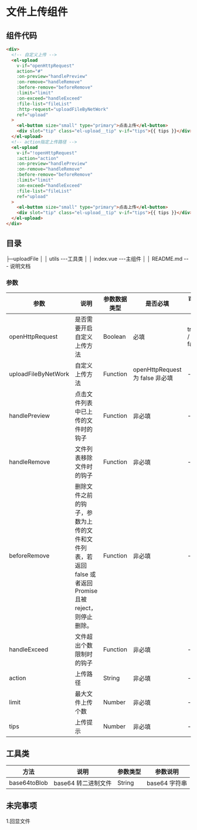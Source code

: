 # 文件上传组件

## 组件代码

```html
<div>
  <!-- 自定义上传 -->
  <el-upload
    v-if="openHttpRequest"
    action="#"
    :on-preview="handlePreview"
    :on-remove="handleRemove"
    :before-remove="beforeRemove"
    :limit="limit"
    :on-exceed="handleExceed"
    :file-list="fileList"
    :http-request="uploadFileByNetWork"
    ref="upload"
  >
    <el-button size="small" type="primary">点击上传</el-button>
    <div slot="tip" class="el-upload__tip" v-if="tips">{{ tips }}</div>
  </el-upload>
  <!-- action指定上传路径 -->
  <el-upload
    v-if="!openHttpRequest"
    :action="action"
    :on-preview="handlePreview"
    :on-remove="handleRemove"
    :before-remove="beforeRemove"
    :limit="limit"
    :on-exceed="handleExceed"
    :file-list="fileList"
    ref="upload"
  >
    <el-button size="small" type="primary">点击上传</el-button>
    <div slot="tip" class="el-upload__tip" v-if="tips">{{ tips }}</div>
  </el-upload>
</div>
```

## 目录

├─uploadFile
│ │ utils ---工具类
│ │ index.vue ---主组件
│ │ README.md --- 说明文档

### 参数

| 参数                | 说明                                                                                                    | 参数数据类型 | 是否必填                        | 可选参       | 默认值 |
| ------------------- | ------------------------------------------------------------------------------------------------------- | ------------ | ------------------------------- | ------------ | ------ |
| openHttpRequest     | 是否需要开启自定义上传方法                                                                              | Boolean      | 必填                            | true / false | false  |
| uploadFileByNetWork | 自定义上传方法                                                                                          | Function     | openHttpRequest 为 false 非必填 | -            | -      |
| handlePreview       | 点击文件列表中已上传的文件时的钩子                                                                      | Function     | 非必填                          | -            | -      |
| handleRemove        | 文件列表移除文件时的钩子                                                                                | Function     | 非必填                          | -            | -      |
| beforeRemove        | 删除文件之前的钩子，参数为上传的文件和文件列表，若返回 false 或者返回 Promise 且被 reject，则停止删除。 | Function     | 非必填                          | -            | -      |
| handleExceed        | 文件超出个数限制时的钩子                                                                                | Function     | 非必填                          | -            | -      |
| action              | 上传路径                                                                                                | String       | 非必填                          | -            | -      |
| limit               | 最大文件上传个数                                                                                        | Number       | 非必填                          | -            | 1      |
| tips                | 上传提示                                                                                                | Number       | 非必填                          | -            | -      |

## 工具类

| 方法         | 说明                | 参数类型 | 参数说明      |
| ------------ | ------------------- | -------- | ------------- |
| base64toBlob | base64 转二进制文件 | String   | base64 字符串 |

## 未完事项

1.回显文件
